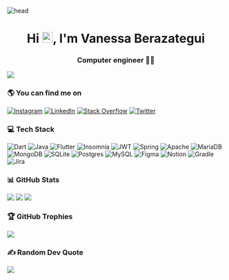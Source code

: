 ![head](https://user-images.githubusercontent.com/37006656/196012417-1d471109-1f53-4da1-b236-2fea32e1cc3d.jpg)

<h1 align="center">Hi <img src="https://media.giphy.com/media/hvRJCLFzcasrR4ia7z/giphy.gif" width="25px" height="25px">, I'm Vanessa Berazategui</h1>
<h3 align="center">Computer engineer 👩‍💻</h3>
 
[![](https://visitcount.itsvg.in/api?id=Vanessa-Berazategui&icon=1&color=1)](https://visitcount.itsvg.in)
 
### 🌎 You can find me on 
[![Instagram](https://img.shields.io/badge/Instagram-%23E4405F.svg?logo=Instagram&logoColor=white)](https://instagram.com/https://www.instagram.com/vanessa_berazategui/) [![LinkedIn](https://img.shields.io/badge/LinkedIn-%230077B5.svg?logo=linkedin&logoColor=white)](https://linkedin.com/in/https://uy.linkedin.com/in/vanessa-berazategui) [![Stack Overflow](https://img.shields.io/badge/-Stackoverflow-FE7A16?logo=stack-overflow&logoColor=white)](https://stackoverflow.com/users/https://stackoverflow.com/users/9436681/vanessa-berazategui) [![Twitter](https://img.shields.io/badge/Twitter-%231DA1F2.svg?logo=Twitter&logoColor=white)](https://twitter.com/https://twitter.com/vaneberazategui) 

### 💻 Tech Stack
![Dart](https://img.shields.io/badge/dart-%230175C2.svg?style=for-the-badge&logo=dart&logoColor=white) ![Java](https://img.shields.io/badge/java-%23ED8B00.svg?style=for-the-badge&logo=java&logoColor=white) ![Flutter](https://img.shields.io/badge/Flutter-%2302569B.svg?style=for-the-badge&logo=Flutter&logoColor=white) ![Insomnia](https://img.shields.io/badge/Insomnia-black?style=for-the-badge&logo=insomnia&logoColor=5849BE) ![JWT](https://img.shields.io/badge/JWT-black?style=for-the-badge&logo=JSON%20web%20tokens) ![Spring](https://img.shields.io/badge/spring-%236DB33F.svg?style=for-the-badge&logo=spring&logoColor=white) ![Apache](https://img.shields.io/badge/apache-%23D42029.svg?style=for-the-badge&logo=apache&logoColor=white) ![MariaDB](https://img.shields.io/badge/MariaDB-003545?style=for-the-badge&logo=mariadb&logoColor=white) ![MongoDB](https://img.shields.io/badge/MongoDB-%234ea94b.svg?style=for-the-badge&logo=mongodb&logoColor=white) ![SQLite](https://img.shields.io/badge/sqlite-%2307405e.svg?style=for-the-badge&logo=sqlite&logoColor=white) ![Postgres](https://img.shields.io/badge/postgres-%23316192.svg?style=for-the-badge&logo=postgresql&logoColor=white) ![MySQL](https://img.shields.io/badge/mysql-%2300f.svg?style=for-the-badge&logo=mysql&logoColor=white) 	![Figma](https://img.shields.io/badge/figma-%23F24E1E.svg?style=for-the-badge&logo=figma&logoColor=white) ![Notion](https://img.shields.io/badge/Notion-%23000000.svg?style=for-the-badge&logo=notion&logoColor=white) ![Gradle](https://img.shields.io/badge/Gradle-02303A.svg?style=for-the-badge&logo=Gradle&logoColor=white) ![Jira](https://img.shields.io/badge/jira-%230A0FFF.svg?style=for-the-badge&logo=jira&logoColor=white)

### 📊 GitHub Stats
![](https://github-readme-stats.vercel.app/api?username=Vanessa-Berazategui&theme=blueberry&hide_border=false&include_all_commits=true&count_private=true)
![](https://github-readme-streak-stats.herokuapp.com/?user=Vanessa-Berazategui&theme=blueberry&hide_border=false)
![](https://github-readme-stats.vercel.app/api/top-langs/?username=Vanessa-Berazategui&theme=blueberry&hide_border=false&include_all_commits=true&count_private=true&layout=compact)
 
### 🏆 GitHub Trophies
![](https://github-profile-trophy.vercel.app/?username=Vanessa-Berazategui&theme=radical&no-frame=false&no-bg=true&margin-w=4)

### ✍️ Random Dev Quote
![](https://quotes-github-readme.vercel.app/api?type=horizontal&theme=radical)

<!--
<a href="https://app.daily.dev/vaneberazategui"><img src="https://api.daily.dev/devcards/52e2c81911bf435f9cc6ba7e3197d861.png?r=zzw" width="400" alt="Vanessa Berazategui's Dev Card"/></a>
 -->
 
<!--
**Vanessa-Berazategui/Vanessa-Berazategui** is a ✨ _special_ ✨ repository because its `README.md` (this file) appears on your GitHub profile.

Here are some ideas to get you started:

- 🔭 I’m currently working on ...
- 🌱 I’m currently learning ...
- 👯 I’m looking to collaborate on ...
- 🤔 I’m looking for help with ...
- 💬 Ask me about ...
- 📫 How to reach me: ...
- 😄 Pronouns: ...
- ⚡ Fun fact: ...
-->
